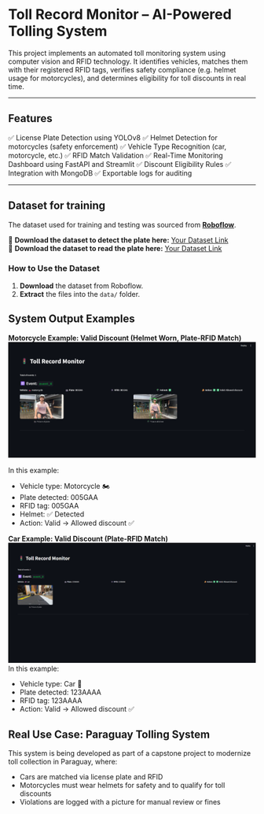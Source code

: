 # Toll Record Monitor – AI-Powered Tolling System

This project implements an automated toll monitoring system using computer vision and RFID technology. It identifies vehicles, matches them with their registered RFID tags, verifies safety compliance (e.g. helmet usage for motorcycles), and determines eligibility for toll discounts in real time.

---

##  Features  
✅ License Plate Detection using YOLOv8
✅ Helmet Detection for motorcycles (safety enforcement)
✅ Vehicle Type Recognition (car, motorcycle, etc.)
✅ RFID Match Validation
✅ Real-Time Monitoring Dashboard using FastAPI and Streamlit
✅ Discount Eligibility Rules
✅ Integration with MongoDB 
✅ Exportable logs for auditing

---

##  Dataset for training
The dataset used for training and testing was sourced from **[Roboflow](https://roboflow.com/)**.  

🔗 **Download the dataset to detect the plate here:** [Your Dataset Link](https://universe.roboflow.com/eyantra-twpmn/license-plate-detection-g15hx/dataset/1)  
🔗 **Download the dataset to read the plate here:** [Your Dataset Link](https://universe.roboflow.com/ev-dshfb/license-plate-w8chc)  

###  How to Use the Dataset  
1. **Download** the dataset from Roboflow.  
2. **Extract** the files into the `data/` folder.  


##  System Output Examples
**Motorcycle Example: Valid Discount (Helmet Worn, Plate-RFID Match)**
![](toll_motorcycle.png)

In this example:
- Vehicle type: Motorcycle 🏍️
- Plate detected: 005GAA
- RFID tag: 005GAA
- Helmet: ✅ Detected
- Action: Valid → Allowed discount ✅


**Car Example: Valid Discount (Plate-RFID Match)**
![](toll_car.png)
In this example:
- Vehicle type: Car 🚗
- Plate detected: 123AAAA
- RFID tag: 123AAAA
- Action: Valid → Allowed discount ✅


##  Real Use Case: Paraguay Tolling System
This system is being developed as part of a capstone project to modernize toll collection in Paraguay, where:
- Cars are matched via license plate and RFID
- Motorcycles must wear helmets for safety and to qualify for toll discounts
- Violations are logged with a picture for manual review or fines
